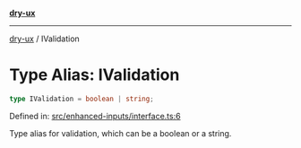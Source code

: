 [**dry-ux**](../README.md)

***

[dry-ux](../README.md) / IValidation

# Type Alias: IValidation

```ts
type IValidation = boolean | string;
```

Defined in: [src/enhanced-inputs/interface.ts:6](https://github.com/navedr/dry-ux/blob/2307d10e08d1eae1fe225a5cfa75f0bf24715180/src/enhanced-inputs/interface.ts#L6)

Type alias for validation, which can be a boolean or a string.
